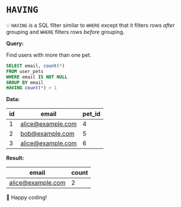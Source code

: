 # `HAVING`

:bulb: `HAVING` is a SQL filter similar to `WHERE` except that it filters rows _after_ grouping and `WHERE` filters rows _before_ grouping.

**Query:**

Find users with more than one pet.

```sql
SELECT email, count(*)
FROM user_pets
WHERE email IS NOT NULL
GROUP BY email
HAVING count(*) > 1
```

**Data:**

| id | email             | pet_id |
|----|-------------------|--------|
| 1  | alice@example.com | 4      |
| 2  | bob@example.com   | 5      |
| 3  | alice@example.com | 6      |

**Result:**

| email             | count |
|-------------------|-------|
| alice@example.com | 2     |

:tada: Happy coding!
